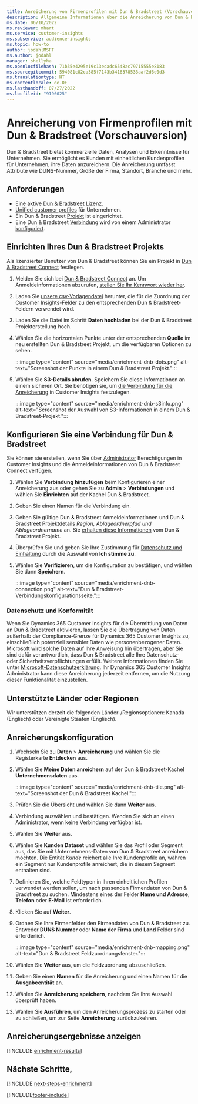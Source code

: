 ```yaml
---
title: Anreicherung von Firmenprofilen mit Dun & Bradstreet (Vorschauversion)
description: Allgemeine Informationen über die Anreicherung von Dun & Bradstreet durch Dritte.
ms.date: 06/10/2022
ms.reviewer: mhart
ms.service: customer-insights
ms.subservice: audience-insights
ms.topic: how-to
author: jodahlMSFT
ms.author: jodahl
manager: shellyha
ms.openlocfilehash: 71b35e4295e19c13edadc6548ac79715555e8183
ms.sourcegitcommit: 594081c82ca385f7143b3416378533aaf2d6d0d3
ms.translationtype: HT
ms.contentlocale: de-DE
ms.lasthandoff: 07/27/2022
ms.locfileid: "9196025"
---
```

# <a name="enrich-company-profiles-with-dun--bradstreet-preview"></a>Anreicherung von Firmenprofilen mit Dun & Bradstreet (Vorschauversion)

Dun & Bradstreet bietet kommerzielle Daten, Analysen und Erkenntnisse für Unternehmen. Sie ermöglicht es Kunden mit einheitlichen Kundenprofilen für Unternehmen, ihre Daten anzureichern. Die Anreicherung umfasst Attribute wie DUNS-Nummer, Größe der Firma, Standort, Branche und mehr.

## <a name="prerequisites"></a>Anforderungen

- Eine aktive [Dun & Bradstreet](https://www.dnb.com/marketing/media/give-your-data-a-boost.html?source=microsoft_audience_insights) Lizenz.
- [Unified customer profiles](customer-profiles.md) für Unternehmen.
- Ein Dun & Bradstreet [Projekt](#set-up-your-dun--bradstreet-project) ist eingerichtet.
- Eine Dun & Bradstreet [Verbindung](connections.md) wird von einem Administrator [konfiguriert](#configure-a-connection-for-dun--bradstreet).

## <a name="set-up-your-dun--bradstreet-project"></a>Einrichten Ihres Dun & Bradstreet Projekts

Als lizenzierter Benutzer von Dun & Bradstreet können Sie ein Projekt in [Dun & Bradstreet Connect](https://connect.dnb.com?lead_source=microsoft_audienceinsights) festlegen.

1. Melden Sie sich bei [Dun & Bradstreet Connect](https://connect.dnb.com?lead_source=microsoft_audienceinsights) an. Um Anmeldeinformationen abzurufen, [stellen Sie Ihr Kennwort wieder her](https://sso.dnb.com/signin/forgot-password?lead_source=microsoft_audienceinsights).

1. Laden Sie [unsere csv-Vorlagendatei](https://c360devenrichment.blob.core.windows.net/mapping/DnBCIdatamapping.csv) herunter, die für die Zuordnung der Customer Insights-Felder zu den entsprechenden Dun & Bradstreet-Feldern verwendet wird.

1. Laden Sie die Datei im Schritt **Daten hochladen** bei der Dun & Bradstreet Projekterstellung hoch.

1. Wählen Sie die horizontalen Punkte unter der entsprechenden **Quelle** im neu erstellten Dun & Bradstreet Projekt, um die verfügbaren Optionen zu sehen.

   :::image type="content" source="media/enrichment-dnb-dots.png" alt-text="Screenshot der Punkte in einem Dun & Bradstreet Projekt.":::

1. Wählen Sie **S3-Details abrufen**. Speichern Sie diese Informationen an einem sicheren Ort. Sie benötigen sie, um [die Verbindung für die Anreicherung](#configure-a-connection-for-dun--bradstreet) in Customer Insights festzulegen.

   :::image type="content" source="media/enrichment-dnb-s3info.png" alt-text="Screenshot der Auswahl von S3-Informationen in einem Dun & Bradstreet-Projekt.":::

## <a name="configure-a-connection-for-dun--bradstreet"></a>Konfigurieren Sie eine Verbindung für Dun & Bradstreet

Sie können sie erstellen, wenn Sie über [Administrator](permissions.md#admin) Berechtigungen in Customer Insights und die Anmeldeinformationen von Dun & Bradstreet Connect verfügen.

1. Wählen Sie **Verbindung hinzufügen** beim Konfigurieren einer Anreicherung aus oder gehen Sie zu **Admin** > **Verbindungen** und wählen Sie **Einrichten** auf der Kachel Dun & Bradstreet.

1. Geben Sie einen Namen für die Verbindung ein.

1. Geben Sie gültige Dun & Bradstreet Anmeldeinformationen und Dun & Bradstreet Projektdetails *Region, Ablageordnerpfad und Ablageordnername* an. Sie [erhalten diese Informationen](#set-up-your-dun--bradstreet-project) vom Dun & Bradstreet Projekt.

1. Überprüfen Sie und geben Sie Ihre Zustimmung für [Datenschutz und Einhaltung](#data-privacy-and-compliance) durch die Auswahl von **Ich stimme zu**.

1. Wählen Sie **Verifizieren**, um die Konfiguration zu bestätigen, und wählen Sie dann **Speichern**.

   :::image type="content" source="media/enrichment-dnb-connection.png" alt-text="Dun & Bradstreet-Verbindungskonfigurationsseite.":::

### <a name="data-privacy-and-compliance"></a>Datenschutz und Konformität

Wenn Sie Dynamics 365 Customer Insights für die Übermittlung von Daten an Dun & Bradstreet aktivieren, lassen Sie die Übertragung von Daten außerhalb der Compliance-Grenze für Dynamics 365 Customer Insights zu, einschließlich potenziell sensibler Daten wie personenbezogener Daten. Microsoft wird solche Daten auf Ihre Anweisung hin übertragen, aber Sie sind dafür verantwortlich, dass Dun & Bradstreet alle Ihre Datenschutz- oder Sicherheitsverpflichtungen erfüllt. Weitere Informationen finden Sie unter [Microsoft-Datenschutzerklärung](https://go.microsoft.com/fwlink/?linkid=396732).
Ihr Dynamics 365 Customer Insights Administrator kann diese Anreicherung jederzeit entfernen, um die Nutzung dieser Funktionalität einzustellen.

## <a name="supported-countries-or-regions"></a>Unterstützte Länder oder Regionen

Wir unterstützen derzeit die folgenden Länder-/Regionsoptionen: Kanada (Englisch) oder Vereinigte Staaten (Englisch).

## <a name="configure-the-enrichment"></a>Anreicherungskonfiguration

1. Wechseln Sie zu **Daten** > **Anreicherung** und wählen Sie die Registerkarte **Entdecken** aus.

1. Wählen Sie **Meine Daten anreichern** auf der Dun & Bradstreet-Kachel **Unternehmensdaten** aus.

   :::image type="content" source="media/enrichment-dnb-tile.png" alt-text="Screenshot der Dun & Bradstreet Kachel.":::

1. Prüfen Sie die Übersicht und wählen Sie dann **Weiter** aus.

1. Verbindung auswählen und bestätigen. Wenden Sie sich an einen Administrator, wenn keine Verbindung verfügbar ist.

1. Wählen Sie **Weiter** aus.

1. Wählen Sie **Kunden Dataset** und wählen Sie das Profil oder Segment aus, das Sie mit Unternehmens-Daten von Dun & Bradstreet anreichern möchten. Die Entität *Kunde* reichert alle Ihre Kundenprofile an, währen ein Segment nur Kundenprofile anreichert, die in diesem Segment enthalten sind.

1. Definieren Sie, welche Feldtypen in Ihren einheitlichen Profilen verwendet werden sollen, um nach passenden Firmendaten von Dun & Bradstreet zu suchen. Mindestens eines der Felder **Name und Adresse**, **Telefon** oder **E-Mail** ist erforderlich.

1. Klicken Sie auf **Weiter**.

1. Ordnen Sie Ihre Firmenfelder den Firmendaten von Dun & Bradstreet zu. Entweder **DUNS Nummer** oder **Name der Firma** und **Land** Felder sind erforderlich.

      :::image type="content" source="media/enrichment-dnb-mapping.png" alt-text="Dun & Bradstreet Feldzuordnungsfenster.":::

1. Wählen Sie **Weiter** aus, um die Feldzuordnung abzuschließen.

1. Geben Sie einen **Namen** für die Anreicherung und einen Namen für die **Ausgabeentität** an.

1. Wählen Sie **Anreicherung speichern**, nachdem Sie Ihre Auswahl überprüft haben.

1. Wählen Sie **Ausführen**, um den Anreicherungsprozess zu starten oder zu schließen, um zur Seite **Anreicherung** zurückzukehren.

## <a name="view-enrichment-results"></a>Anreicherungsergebnisse anzeigen

[!INCLUDE [enrichment-results](includes/enrichment-results.md)]

## <a name="next-steps"></a>Nächste Schritte,

[!INCLUDE [next-steps-enrichment](includes/next-steps-enrichment.md)]

[!INCLUDE[footer-include](includes/footer-banner.md)]
